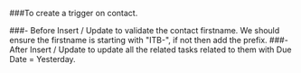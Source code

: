 ###To create a trigger on contact.

###- Before Insert / Update to validate the contact firstname. We should ensure the firstname is starting with "ITB-", if not then  add the prefix. 
###- After Insert / Update to update all the related tasks related to them with Due Date = Yesterday.


